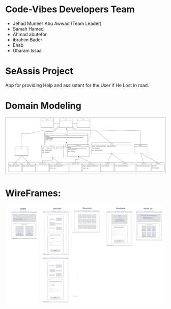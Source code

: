 # **Code-Vibes Developers Team**
* Jehad Muneer Abu Awwad  (Team Leader)
* Samah Hamed
* Ahmad abutefor
* ibrahim Bader
* Ehab 
* Gharam Issaa
# **SeAssis Project** 

App for providing Help and assisstant for the User if He Lost in road.

# **Domain Modeling**

![DomainModeling](src/media/images/DomainModeling.png)

# **WireFrames**:

![WireFrames](src/media/images/WireFrame.png)
